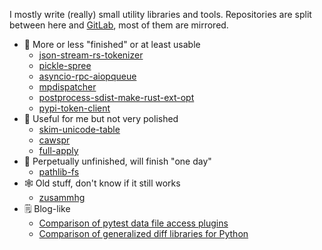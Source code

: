 I mostly write (really) small utility libraries and tools.
Repositories are split between here and [GitLab](https://gitlab.com/smheidrich/), most of them are mirrored.

- 💯 More or less "finished" or at least usable
  - [json-stream-rs-tokenizer](https://github.com/smheidrich/py-json-stream-rs-tokenizer)
  - [pickle-spree](https://github.com/smheidrich/pickle-spree)
  - [asyncio-rpc-aiopqueue](https://github.com/smheidrich/asyncio-rpc-aiopqueue)
  - [mpdispatcher](https://github.com/smheidrich/mpdispatcher)
  - [postprocess-sdist-make-rust-ext-opt](https://github.com/smheidrich/postprocess-sdist-make-rust-ext-opt)
  - [pypi-token-client](https://gitlab.com/smheidrich/pypi-token-client)
- 🤷 Useful for me but not very polished
  - [skim-unicode-table](https://github.com/smheidrich/skim-unicode-table)
  - [cawspr](https://gitlab.com/smheidrich/cawspr)
  - [full-apply](https://gitlab.com/smheidrich/full-apply)
- 👴 Perpetually unfinished, will finish "one day"
  - [pathlib-fs](https://github.com/smheidrich/pathlib-fs)
- 🕸 Old stuff, don't know if it still works
  - [zusammhg](https://github.com/smheidrich/zusammhg)
- 🗒 Blog-like
  - [Comparison of pytest data file access plugins](https://github.com/smheidrich/comparison-of-pytest-data-file-access-plugins)
  - [Comparison of generalized diff libraries for Python](https://github.com/smheidrich/comparison-of-generalized-diff-libraries-for-python)
